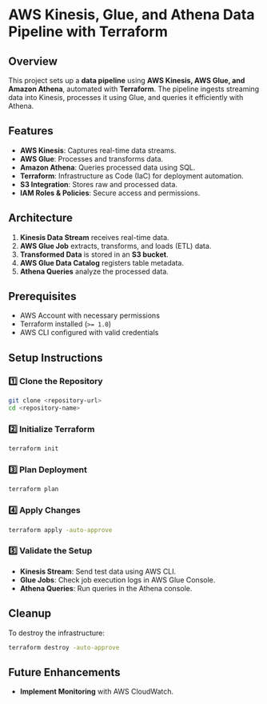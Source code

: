 # AWS Kinesis, Glue, and Athena Data Pipeline with Terraform

## Overview
This project sets up a **data pipeline** using **AWS Kinesis, AWS Glue, and Amazon Athena**, automated with **Terraform**. The pipeline ingests streaming data into Kinesis, processes it using Glue, and queries it efficiently with Athena.

## Features
- **AWS Kinesis**: Captures real-time data streams.
- **AWS Glue**: Processes and transforms data.
- **Amazon Athena**: Queries processed data using SQL.
- **Terraform**: Infrastructure as Code (IaC) for deployment automation.
- **S3 Integration**: Stores raw and processed data.
- **IAM Roles & Policies**: Secure access and permissions.

## Architecture
1. **Kinesis Data Stream** receives real-time data.
2. **AWS Glue Job** extracts, transforms, and loads (ETL) data.
3. **Transformed Data** is stored in an **S3 bucket**.
4. **AWS Glue Data Catalog** registers table metadata.
5. **Athena Queries** analyze the processed data.

## Prerequisites
- AWS Account with necessary permissions
- Terraform installed (`>= 1.0`)
- AWS CLI configured with valid credentials

## Setup Instructions
### 1️⃣ Clone the Repository
```bash
git clone <repository-url>
cd <repository-name>
```

### 2️⃣ Initialize Terraform
```bash
terraform init
```

### 3️⃣ Plan Deployment
```bash
terraform plan
```

### 4️⃣ Apply Changes
```bash
terraform apply -auto-approve
```

### 5️⃣ Validate the Setup
- **Kinesis Stream**: Send test data using AWS CLI.
- **Glue Jobs**: Check job execution logs in AWS Glue Console.
- **Athena Queries**: Run queries in the Athena console.

## Cleanup
To destroy the infrastructure:
```bash
terraform destroy -auto-approve
```

## Future Enhancements
- **Implement Monitoring** with AWS CloudWatch.

